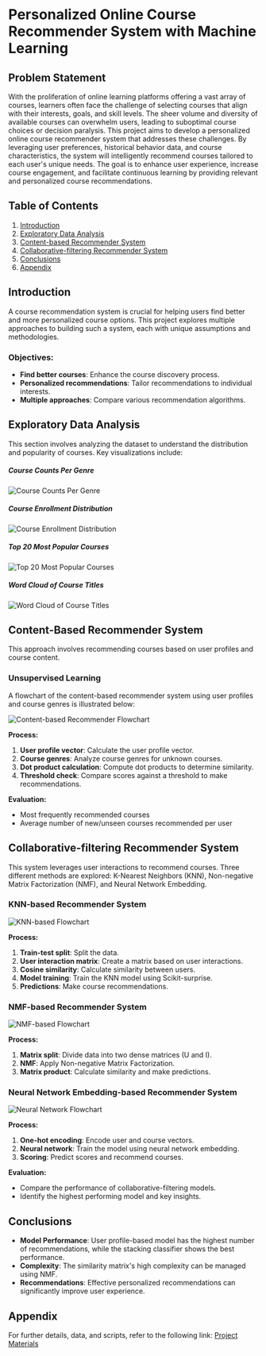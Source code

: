 # Personalized Online Course Recommender System with Machine Learning

## Problem Statement
With the proliferation of online learning platforms offering a vast array of courses, learners often face the challenge of selecting courses that align with their interests, goals, and skill levels. The sheer volume and diversity of available courses can overwhelm users, leading to suboptimal course choices or decision paralysis. This project aims to develop a personalized online course recommender system that addresses these challenges. By leveraging user preferences, historical behavior data, and course characteristics, the system will intelligently recommend courses tailored to each user's unique needs. The goal is to enhance user experience, increase course engagement, and facilitate continuous learning by providing relevant and personalized course recommendations.

## Table of Contents
1. [Introduction](#introduction)
2. [Exploratory Data Analysis](#exploratory-data-analysis)
3. [Content-based Recommender System](#content-based-recommender-system)
4. [Collaborative-filtering Recommender System](#collaborative-filtering-recommender-system)
5. [Conclusions](#conclusions)
6. [Appendix](#appendix)

## Introduction

A course recommendation system is crucial for helping users find better and more personalized course options. This project explores multiple approaches to building such a system, each with unique assumptions and methodologies.

### Objectives:

- **Find better courses**: Enhance the course discovery process.
- **Personalized recommendations**: Tailor recommendations to individual interests.
- **Multiple approaches**: Compare various recommendation algorithms.

## Exploratory Data Analysis

This section involves analyzing the dataset to understand the distribution and popularity of courses. Key visualizations include:

##### Course Counts Per Genre

![Course Counts Per Genre](https://github.com/abhishek-sriram/Personalized-Online-Course-Recommender-System/blob/main/Screenshots/Screenshot_1.png)

##### Course Enrollment Distribution

![Course Enrollment Distribution](https://github.com/abhishek-sriram/Personalized-Online-Course-Recommender-System/blob/main/Screenshots/Screenshot_2.png)


##### Top 20 Most Popular Courses

![Top 20 Most Popular Courses](https://github.com/abhishek-sriram/Personalized-Online-Course-Recommender-System/blob/main/Screenshots/Screenshot_3.png)


##### Word Cloud of Course Titles

![Word Cloud of Course Titles](https://github.com/abhishek-sriram/Personalized-Online-Course-Recommender-System/blob/main/Screenshots/Screenshot_4.png)

## Content-Based Recommender System

This approach involves recommending courses based on user profiles and course content.

### Unsupervised Learning

A flowchart of the content-based recommender system using user profiles and course genres is illustrated below:

![Content-based Recommender Flowchart](flowchart1.png)

**Process:**
1. **User profile vector**: Calculate the user profile vector.
2. **Course genres**: Analyze course genres for unknown courses.
3. **Dot product calculation**: Compute dot products to determine similarity.
4. **Threshold check**: Compare scores against a threshold to make recommendations.

**Evaluation:**
- Most frequently recommended courses
- Average number of new/unseen courses recommended per user

## Collaborative-filtering Recommender System

This system leverages user interactions to recommend courses. Three different methods are explored: K-Nearest Neighbors (KNN), Non-negative Matrix Factorization (NMF), and Neural Network Embedding.

### KNN-based Recommender System
![KNN-based Flowchart](flowchart2.png)

**Process:**
1. **Train-test split**: Split the data.
2. **User interaction matrix**: Create a matrix based on user interactions.
3. **Cosine similarity**: Calculate similarity between users.
4. **Model training**: Train the KNN model using Scikit-surprise.
5. **Predictions**: Make course recommendations.

### NMF-based Recommender System
![NMF-based Flowchart](flowchart3.png)

**Process:**
1. **Matrix split**: Divide data into two dense matrices (U and I).
2. **NMF**: Apply Non-negative Matrix Factorization.
3. **Matrix product**: Calculate similarity and make predictions.

### Neural Network Embedding-based Recommender System
![Neural Network Flowchart](flowchart4.png)

**Process:**
1. **One-hot encoding**: Encode user and course vectors.
2. **Neural network**: Train the model using neural network embedding.
3. **Scoring**: Predict scores and recommend courses.

**Evaluation:**
- Compare the performance of collaborative-filtering models.
- Identify the highest performing model and key insights.

## Conclusions

- **Model Performance**: User profile-based model has the highest number of recommendations, while the stacking classifier shows the best performance.
- **Complexity**: The similarity matrix's high complexity can be managed using NMF.
- **Recommendations**: Effective personalized recommendations can significantly improve user experience.

## Appendix

For further details, data, and scripts, refer to the following link:
[Project Materials](https://drive.google.com/drive/folders/1OKcl56MRC4ShCSxeGA7x3dQPyf84i6rm?usp=sharing)
